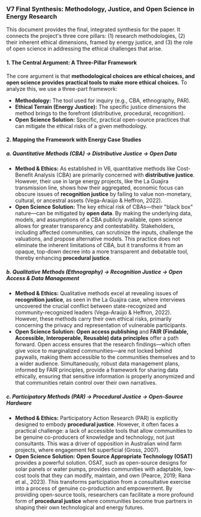 ### V7 Final Synthesis: Methodology, Justice, and Open Science in Energy Research

This document provides the final, integrated synthesis for the paper. It connects the project's three core pillars: (1) research methodologies, (2) their inherent ethical dimensions, framed by energy justice, and (3) the role of open science in addressing the ethical challenges that arise.

#### 1. The Central Argument: A Three-Pillar Framework

The core argument is that **methodological choices are ethical choices, and open science provides practical tools to make more ethical choices.** To analyze this, we use a three-part framework:
-   **Methodology:** The tool used for inquiry (e.g., CBA, ethnography, PAR).
-   **Ethical Terrain (Energy Justice):** The specific justice dimensions the method brings to the forefront (distributive, procedural, recognition).
-   **Open Science Solution:** Specific, practical open-source practices that can mitigate the ethical risks of a given methodology.

#### 2. Mapping the Framework with Energy Case Studies

##### a. Quantitative Methods (CBA) -> Distributive Justice -> Open Data

-   **Method & Ethics:** As established in V6, quantitative methods like Cost-Benefit Analysis (CBA) are primarily concerned with **distributive justice**. However, their use in large energy projects, like the La Guajira transmission line, shows how their aggregated, economic focus can obscure issues of **recognition justice** by failing to value non-monetary, cultural, or ancestral assets (Vega-Araújo & Heffron, 2022).
-   **Open Science Solution:** The key ethical risk of CBAs—their "black box" nature—can be mitigated by **open data**. By making the underlying data, models, and assumptions of a CBA publicly available, open science allows for greater transparency and contestability. Stakeholders, including affected communities, can scrutinize the inputs, challenge the valuations, and propose alternative models. This practice does not eliminate the inherent limitations of CBA, but it transforms it from an opaque, top-down decree into a more transparent and debatable tool, thereby enhancing **procedural justice**.

##### b. Qualitative Methods (Ethnography) -> Recognition Justice -> Open Access & Data Management

-   **Method & Ethics:** Qualitative methods excel at revealing issues of **recognition justice**, as seen in the La Guajira case, where interviews uncovered the crucial conflict between state-recognized and community-recognized leaders (Vega-Araújo & Heffron, 2022). However, these methods carry their own ethical risks, primarily concerning the privacy and representation of vulnerable participants.
-   **Open Science Solution:** **Open access publishing** and **FAIR (Findable, Accessible, Interoperable, Reusable) data principles** offer a path forward. Open access ensures that the research findings—which often give voice to marginalized communities—are not locked behind paywalls, making them accessible to the communities themselves and to a wider audience. Simultaneously, robust data management plans, informed by FAIR principles, provide a framework for sharing data ethically, ensuring that sensitive information is properly anonymized and that communities retain control over their own narratives.

##### c. Participatory Methods (PAR) -> Procedural Justice -> Open-Source Hardware

-   **Method & Ethics:** Participatory Action Research (PAR) is explicitly designed to embody **procedural justice**. However, it often faces a practical challenge: a lack of accessible tools that allow communities to be genuine co-producers of knowledge and technology, not just consultants. This was a driver of opposition in Australian wind farm projects, where engagement felt superficial (Gross, 2007).
-   **Open Science Solution:** **Open Source Appropriate Technology (OSAT)** provides a powerful solution. OSAT, such as open-source designs for solar panels or water pumps, provides communities with adaptable, low-cost tools that they can modify, maintain, and own (Pearce, 2019; Rana et al., 2023). This transforms participation from a consultative exercise into a process of genuine co-production and empowerment. By providing open-source tools, researchers can facilitate a more profound form of **procedural justice** where communities become true partners in shaping their own technological and energy futures.
